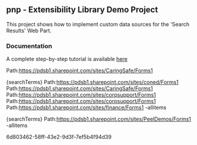 ## pnp - Extensibility Library Demo Project

This project shows how to implement custom data sources for the 'Search Results' Web Part.

### Documentation

A complete step-by-step tutorial is available [here](https://microsoft-search.github.io/pnp-modern-search/extensibility/)


Path:https://pdsb1.sharepoint.com/sites/CaringSafe/Forms1



{searchTerms}
Path:https://pdsb1.sharepoint.com/sites/coned/Forms1
Path:https://pdsb1.sharepoint.com/sites/CaringSafe/Forms1
Path:https://pdsb1.sharepoint.com/sites/corpsupport/Forms1
Path:https://pdsb1.sharepoint.com/sites/corpsupport/Forms1
Path:https://pdsb1.sharepoint.com/sites/finance/Forms1
-allitems




{searchTerms}
Path:https://pdsb1.sharepoint.com/sites/PeelDemos/Forms1
-allitems

6d803462-58ff-43e2-9d3f-7ef5b4f94d39